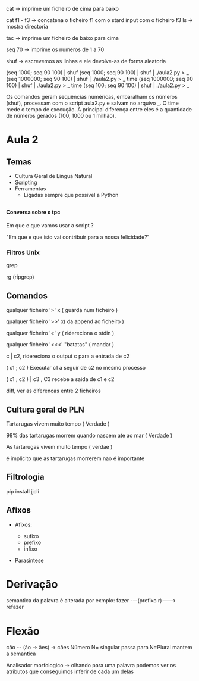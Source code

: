 cat -> imprime um ficheiro de cima para baixo

cat f1 - f3 -> concatena o ficheiro f1 com o stard input com o ficheiro f3
ls -> mostra directoria

tac -> imprime um ficheiro de baixo para cima

seq 70 -> imprime os numeros de 1 a 70

shuf -> escrevemos as linhas e ele devolve-as de forma aleatoria

(seq 1000; seq 90 100) | shuf
(seq 1000; seq 90 100) | shuf | ./aula2.py > _
(seq 1000000; seq 90 100) | shuf | ./aula2.py > _
time (seq 1000000; seq 90 100) | shuf | ./aula2.py > _
time (seq 100; seq 90 100) | shuf | ./aula2.py > _

Os comandos geram sequências numéricas, embaralham os números (shuf), processam com o script aula2.py e salvam no arquivo _. O time mede o tempo de execução. A principal diferença entre eles é a quantidade de números gerados (100, 1000 ou 1 milhão).

# Aula 2 

## Temas 

- Cultura Geral de Lingua Natural 
- Scripting 
- Ferramentas 
    - Ligadas sempre que possivel a Python 


## 

#### Conversa sobre o tpc 

Em que e que vamos usar a script ?

"Em que e que isto vai contribuir para a nossa felicidade?"

### Filtros Unix 

grep 

rg (ripgrep)

## Comandos 

qualquer ficheiro '>' x ( guarda num ficheiro )

qualquer ficheiro '>>' x( da append ao ficheiro )

qualquer ficheiro '<' y ( ridereciona o stdin )

qualquer ficheiro '<<<' "batatas" ( mandar   )

c | c2, ridereciona o output c para a entrada de c2 

( c1 ; c2 ) Executar c1 a seguir de c2 no mesmo processo 

( c1 ; c2 ) | c3 , C3 recebe a saida de c1 e c2 

diff, ver as diferencas entre 2 ficheiros 



## Cultura geral de PLN 

Tartarugas vivem muito tempo ( Verdade )

98% das tartarugas morrem quando nascem ate ao mar ( Verdade )

As tartarugas vivem muito tempo ( verdae )

é implicito que as tartarugas morrerem nao é importante 


## Filtrologia 
pip install jjcli

## Afixos

- Afixos:
    - sufixo
    - prefixo
    - infixo

- Parasintese

# Derivação
semantica da palavra é alterada
por exmplo: fazer ---(prefixo r)---> refazer

# Flexão
cão -- (ão -> ães) -> cães 
Número N= singular passa para N=Plural
mantem a semantica

Analisador morfologico -> olhando para uma palavra podemos ver os atributos que conseguimos inferir de cada um delas 